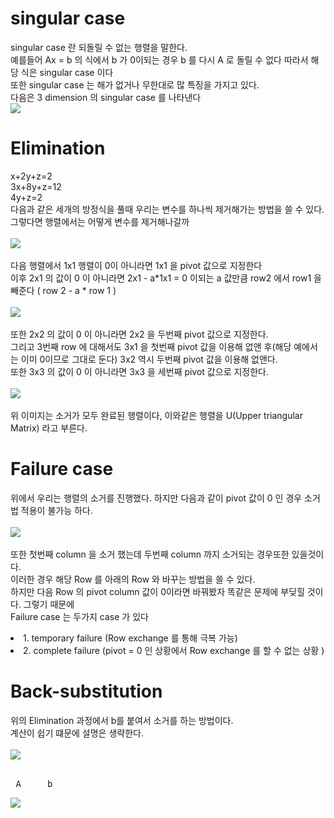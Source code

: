 # singular case
singular case 란 되돌릴 수 없는 행렬을 말한다.<br>
예를들어 Ax = b 의 식에서 b 가 0이되는 경우 b 를 다시 A 로 돌릴 수 없다 따라서 해당 식은 singular case 이다<br>
또한 singular case 는 해가 없거나 무한대로 많 특징을 가지고 있다.<br>
다음은 3 dimension 의 singular case 를 나타낸다<br>
<img src="https://user-images.githubusercontent.com/53939100/74938234-f42d6300-5430-11ea-9add-0448830ba4ef.png"></img><br>

# Elimination
x+2y+z=2<br>
3x+8y+z=12<br>
4y+z=2<br>
다음과 같은 세개의 방정식을 풀때 우리는 변수를 하나씩 제거해가는 방법을 쓸 수 있다.<br>
그렇다면 행렬에서는 어떻게 변수를 제거해나갈까<br>
<br>
<img src="https://user-images.githubusercontent.com/53939100/74939521-5dae7100-5433-11ea-8ca4-46a3e9df8ab2.png"></img><br><br>
다음 행렬에서 1x1 행렬이 0이 아니라면 1x1 을 pivot 값으로 지정한다 <br>
이후 2x1 의 값이 0 이 아니라면 2x1 - a*1x1 = 0 이되는 a 값만큼 row2 에서 row1 을 빼준다 ( row 2 - a * row 1 )<br><br>
<img src="https://user-images.githubusercontent.com/53939100/74939567-7880e580-5433-11ea-950b-779fa31fc461.png"></img><br><br>
또한 2x2 의 값이 0 이 아니라면 2x2 을 두번째 pivot 값으로 지정한다.<br>
그리고 3번째 row 에 대해서도 3x1 을 첫번째 pivot 값을 이용해 없앤 후(해당 예에서는 이미 0이므로 그대로 둔다) 3x2 역시 두번째 pivot 값을 이용해 없앤다.<br>
또한 3x3 의 값이 0 이 아니라면 3x3 을 세번째 pivot 값으로 지정한다.<br><br>
<img src="https://user-images.githubusercontent.com/53939100/74939627-92222d00-5433-11ea-8411-c3ffe4bd5c50.png"></img><br><br>위 이미지는 소거가 모두 완료된 행렬이다, 이와같은 행렬을 U(Upper triangular Matrix) 라고 부른다.<br>

# Failure case
위에서 우리는 행렬의 소거를 진행했다. 하지만 다음과 같이 pivot 값이 0 인 경우 소거법 적용이 불가능 하다.<br><br>
<img src='https://user-images.githubusercontent.com/53939100/74941364-3b6a2280-5436-11ea-961d-d63631919160.png'></img><br><br>
또한 첫번째 column 을 소거 했는데 두번째 column 까지 소거되는 경우또한 있을것이다.<br>
이러한 경우 해당 Row 를 아래의 Row 와 바꾸는 방법을 쓸 수 있다.<br>
하지만 다음 Row 의 pivot column 값이 0이라면 바꿔봤자 똑같은 문제에 부딪힐 것이다. 그렇기 때문에<br>
Failure case 는 두가지 case 가 있다<br>
<li> 1. temporary failure (Row exchange 를 통해 극복 가능)</li>
<li> 2. complete failure (pivot = 0 인 상황에서 Row exchange 를 할 수 없는 상황 )</li>

# Back-substitution
위의 Elimination 과정에서 b를 붙여서 소거를 하는 방법이다.<br>
계산이 쉽기 떄문에 설명은 생략한다.<br><br>
<img src="https://user-images.githubusercontent.com/53939100/74944364-44102800-5439-11ea-800a-49ea356cf03a.png"></img><br><br>

<pre> A     b</pre>
<img src="https://user-images.githubusercontent.com/53939100/74944537-8cc7e100-5439-11ea-8de6-2fc0f92a2d16.png"></img><br><br>








